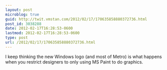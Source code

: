 ```yaml
---
layout: post
microblog: true
guid: http://twit.vmstan.com/2012/02/17/170635858880372736.html
post_id: 3038288
date: 2012-02-17T16:28:53-0600
lastmod: 2012-02-17T16:28:53-0600
type: post
url: /2012/02/17/170635858880372736.html
---
```

I keep thinking the new Windows logo (and most of Metro) is what happens when you restrict designers to only using MS Paint to do graphics.
